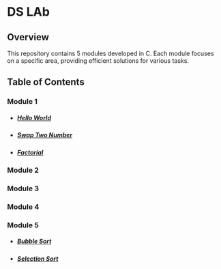 # DS LAb

## Overview
This repository contains 5 modules developed in C. Each module focuses on a specific area, providing efficient solutions for various tasks.

## Table of Contents

### Module 1
- ##### [Hello World](./Module%201/Hello_World.c)
- ##### [Swap Two Number](./Module%201/Swap_Numbers_without_temp.c)
- ##### [Factorial](./Module%201/Factorial_Recurssion.c)
### Module 2
### Module 3
### Module 4
### Module 5
- ##### [Bubble Sort](./Module%205/Bubble_Sort.c)
- ##### [Selection Sort](./Module%205/Selection_Sort.c)
